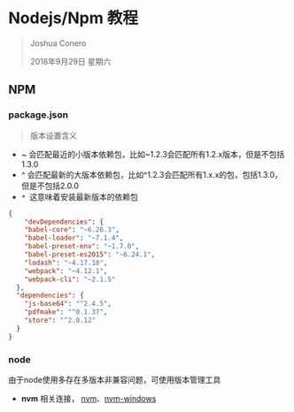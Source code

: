 # Nodejs/Npm 教程

> Joshua Conero
>
> 2018年9月29日 星期六





## NPM

### package.json

> 版本设置含义

- ~ 会匹配最近的小版本依赖包，比如~1.2.3会匹配所有1.2.x版本，但是不包括1.3.0
- ^ 会匹配最新的大版本依赖包，比如^1.2.3会匹配所有1.x.x的包，包括1.3.0，但是不包括2.0.0
- `* `这意味着安装最新版本的依赖包

```json
{
    "devDependencies": {
    "babel-core": "~6.26.3",
    "babel-loader": "~7.1.4",
    "babel-preset-env": "~1.7.0",
    "babel-preset-es2015": "~6.24.1",
    "lodash": "~4.17.10",
    "webpack": "~4.12.1",
    "webpack-cli": "~2.1.5"
  },
  "dependencies": {
    "js-base64": "^2.4.5",
    "pdfmake": "^0.1.37",
    "store": "^2.0.12"
  }
}
```





### node

由于node使用多存在多版本非兼容问题，可使用版本管理工具

- **nvm**    相关连接， [nvm](https://github.com/nvm-sh/nvm)、[nvm-windows](https://github.com/coreybutler/nvm-windows)

